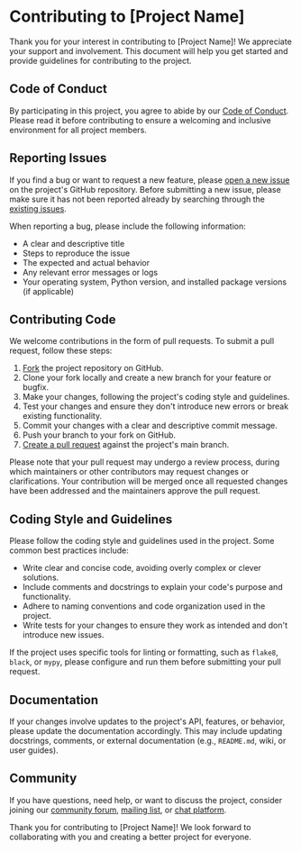 # Contributing to [Project Name]

Thank you for your interest in contributing to [Project Name]! We appreciate your support and involvement. This document will help you get started and provide guidelines for contributing to the project.

## Code of Conduct

By participating in this project, you agree to abide by our [Code of Conduct](CODE_OF_CONDUCT.md). Please read it before contributing to ensure a welcoming and inclusive environment for all project members.

## Reporting Issues

If you find a bug or want to request a new feature, please [open a new issue](https://github.com/yourusername/yourproject/issues/new) on the project's GitHub repository. Before submitting a new issue, please make sure it has not been reported already by searching through the [existing issues](https://github.com/yourusername/yourproject/issues).

When reporting a bug, please include the following information:

- A clear and descriptive title
- Steps to reproduce the issue
- The expected and actual behavior
- Any relevant error messages or logs
- Your operating system, Python version, and installed package versions (if applicable)

## Contributing Code

We welcome contributions in the form of pull requests. To submit a pull request, follow these steps:

1. [Fork](https://docs.github.com/en/github/getting-started-with-github/fork-a-repo) the project repository on GitHub.
2. Clone your fork locally and create a new branch for your feature or bugfix.
3. Make your changes, following the project's coding style and guidelines.
4. Test your changes and ensure they don't introduce new errors or break existing functionality.
5. Commit your changes with a clear and descriptive commit message.
6. Push your branch to your fork on GitHub.
7. [Create a pull request](https://docs.github.com/en/github/collaborating-with-issues-and-pull-requests/creating-a-pull-request) against the project's main branch.

Please note that your pull request may undergo a review process, during which maintainers or other contributors may request changes or clarifications. Your contribution will be merged once all requested changes have been addressed and the maintainers approve the pull request.

## Coding Style and Guidelines

Please follow the coding style and guidelines used in the project. Some common best practices include:

- Write clear and concise code, avoiding overly complex or clever solutions.
- Include comments and docstrings to explain your code's purpose and functionality.
- Adhere to naming conventions and code organization used in the project.
- Write tests for your changes to ensure they work as intended and don't introduce new issues.

If the project uses specific tools for linting or formatting, such as `flake8`, `black`, or `mypy`, please configure and run them before submitting your pull request.

## Documentation

If your changes involve updates to the project's API, features, or behavior, please update the documentation accordingly. This may include updating docstrings, comments, or external documentation (e.g., `README.md`, wiki, or user guides).

## Community

If you have questions, need help, or want to discuss the project, consider joining our [community forum](https://yourcommunityforum.example.com), [mailing list](mailto:yourmailinglist@example.com), or [chat platform](https://yourchatplatform.example.com).

Thank you for contributing to [Project Name]! We look forward to collaborating with you and creating a better project for everyone.

